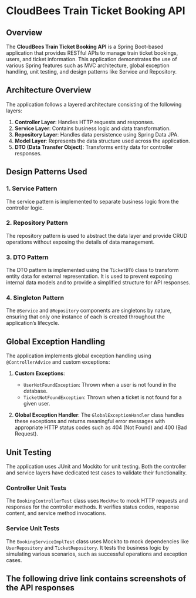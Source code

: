# CloudBees Train Ticket Booking API

## Overview

The **CloudBees Train Ticket Booking API** is a Spring Boot-based application that provides RESTful APIs to manage train ticket bookings, users, and ticket information. This application demonstrates the use of various Spring features such as MVC architecture, global exception handling, unit testing, and design patterns like Service and Repository.

## Architecture Overview

The application follows a layered architecture consisting of the following layers:
1. **Controller Layer**: Handles HTTP requests and responses.
2. **Service Layer**: Contains business logic and data transformation.
3. **Repository Layer**: Handles data persistence using Spring Data JPA.
4. **Model Layer**: Represents the data structure used across the application.
5. **DTO (Data Transfer Object)**: Transforms entity data for controller responses.

## Design Patterns Used

### 1. Service Pattern
The service pattern is implemented to separate business logic from the controller logic.

### 2. Repository Pattern
The repository pattern is used to abstract the data layer and provide CRUD operations without exposing the details of data management.

### 3. DTO Pattern
The DTO pattern is implemented using the `TicketDTO` class to transform entity data for external representation. It is used to prevent exposing internal data models and to provide a simplified structure for API responses.

### 4. Singleton Pattern
The `@Service` and `@Repository` components are singletons by nature, ensuring that only one instance of each is created throughout the application’s lifecycle.

## Global Exception Handling

The application implements global exception handling using `@ControllerAdvice` and custom exceptions:

1. **Custom Exceptions**:
   - `UserNotFoundException`: Thrown when a user is not found in the database.
   - `TicketNotFoundException`: Thrown when a ticket is not found for a given user.

2. **Global Exception Handler**:
   The `GlobalExceptionHandler` class handles these exceptions and returns meaningful error messages with appropriate HTTP status codes such as 404 (Not Found) and 400 (Bad Request).

## Unit Testing

The application uses JUnit and Mockito for unit testing. Both the controller and service layers have dedicated test cases to validate their functionality.

### Controller Unit Tests
The `BookingControllerTest` class uses `MockMvc` to mock HTTP requests and responses for the controller methods. It verifies status codes, response content, and service method invocations.

### Service Unit Tests
The `BookingServiceImplTest` class uses Mockito to mock dependencies like `UserRepository` and `TicketRepository`. It tests the business logic by simulating various scenarios, such as successful operations and exception cases.


## The following drive link contains screenshots of the API responses